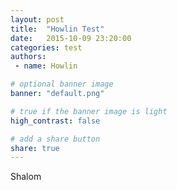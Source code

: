 ```yaml
---
layout: post
title:  "Howlin Test"
date:   2015-10-09 23:20:00
categories: test
authors:
 - name: Howlin

# optional banner image
banner: "default.png"

# true if the banner image is light
high_contrast: false

# add a share button
share: true
---
```

Shalom
